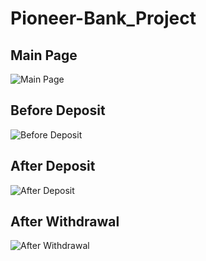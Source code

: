 # Pioneer-Bank_Project

## Main Page
![Main Page](https://github.com/user-attachments/assets/41984fd4-89ba-4913-bfbe-60fa57694520)

## Before Deposit
![Before Deposit](https://github.com/user-attachments/assets/ed60d3e2-7829-4b3e-a190-8e32e3a65bd7)

## After Deposit
![After Deposit](https://github.com/user-attachments/assets/cea1b075-2622-4400-916e-a0d8bfedfe05)

## After Withdrawal
![After Withdrawal](https://github.com/user-attachments/assets/4c8c0457-ab62-4e6d-b488-322e81238f80)
